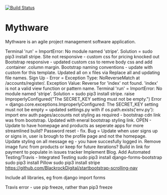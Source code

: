 [![Build Status](https://travis-ci.org/GithHayden/django-mythware.svg?branch=master)](https://travis-ci.org/GithHayden/django-mythware)



# Mythware

Mythware is an agile project management software application.


Terminal 'run' = ImportError: No module named 'stripe'. Solution = sudo pip3 install stripe.
Site not responsive - custom css for pricing knocked out Bootstrap responsive - updated custom css to remve body css and add .container .column margin.
Bootstrap naming conventions - update with custom for this template. Updated all on x files via Replace all and updating file names.
Sign Up - Error = Exception Type: NoReverseMatch at /accounts/register/. Exception Value: Reverse for 'index' not found. 'index' is not a valid view function or pattern name.
Terminal 'run' = ImportError: No module named 'stripe'. Solution = sudo pip3 install stripe.
raise ImproperlyConfigured("The SECRET_KEY setting must not be empty.")
Error = django.core.exceptions.ImproperlyConfigured: The SECRET_KEY setting must not be empty = updated settings.py with if os.path.exists('env.py'): import env
auth pages/accounts not styling as required - bootstrap cdn link was from bootstrap. Updated with eneral bootstrap styling link.
OPEN - Update to have homepage and products as seperate apps for more streamlined build?
Password reset - fix.
Bug = Update when user signs up or signs in, user is brough to the profile page and not the homepage.
Update styling on all message eg - you have succesfully logged in.
Remove image func from products or keep for future iterations?
Build in link for payment to populate in issues tracker
Implement Blog.
Add Automated Testing/Travis - Integrated Testing
sudo pip3 install django-forms-bootstrap
sudo pip3 install Pillow
sudo pip3 install stripe
https://github.com/BlackrockDigital/startbootstrap-scrolling-nav

Include all libraries, eg from django import forms

Travis error - use pip freeze, rather than pip3 freeze